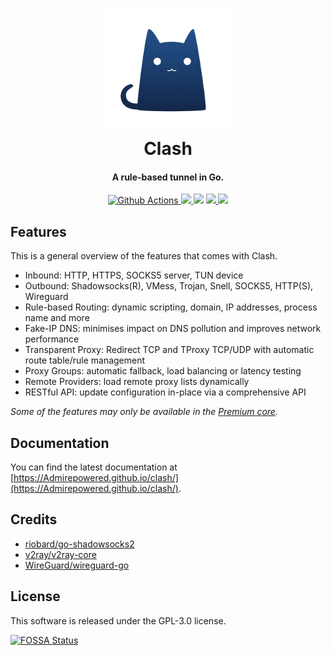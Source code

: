 <h1 align="center">
  <img src="https://raw.githubusercontent.com/Admirepowered/clash/refs/heads/main/docs/logo.png" alt="Clash" width="200">
  <br>Clash<br>
</h1>

<h4 align="center">A rule-based tunnel in Go.</h4>

<p align="center">
  <a href="https://github.com/Admirepowered/clash/actions">
    <img src="https://img.shields.io/github/actions/workflow/status/Admirepowered/clash/release.yml?branch=master&style=flat-square" alt="Github Actions">
  </a>
  <a href="https://goreportcard.com/report/github.com/Admirepowered/clash">
    <img src="https://goreportcard.com/badge/github.com/Admirepowered/clash?style=flat-square">
  </a>
  <img src="https://img.shields.io/github/go-mod/go-version/Admirepowered/clash?style=flat-square">
  <a href="https://github.com/Admirepowered/clash/releases">
    <img src="https://img.shields.io/github/release/Admirepowered/clash/all.svg?style=flat-square">
  </a>
  <a href="https://github.com/Admirepowered/clash/releases/tag/premium">
    <img src="https://img.shields.io/badge/release-Premium-00b4f0?style=flat-square">
  </a>
</p>

## Features

This is a general overview of the features that comes with Clash.  

- Inbound: HTTP, HTTPS, SOCKS5 server, TUN device
- Outbound: Shadowsocks(R), VMess, Trojan, Snell, SOCKS5, HTTP(S), Wireguard
- Rule-based Routing: dynamic scripting, domain, IP addresses, process name and more
- Fake-IP DNS: minimises impact on DNS pollution and improves network performance
- Transparent Proxy: Redirect TCP and TProxy TCP/UDP with automatic route table/rule management
- Proxy Groups: automatic fallback, load balancing or latency testing
- Remote Providers: load remote proxy lists dynamically
- RESTful API: update configuration in-place via a comprehensive API

*Some of the features may only be available in the [Premium core](https://Admirepowered.github.io/clash/premium/introduction.html).*

## Documentation

You can find the latest documentation at [https://Admirepowered.github.io/clash/](https://Admirepowered.github.io/clash/).

## Credits

- [riobard/go-shadowsocks2](https://github.com/riobard/go-shadowsocks2)
- [v2ray/v2ray-core](https://github.com/v2ray/v2ray-core)
- [WireGuard/wireguard-go](https://github.com/WireGuard/wireguard-go)

## License

This software is released under the GPL-3.0 license.

[![FOSSA Status](https://app.fossa.io/api/projects/git%2Bgithub.com%2FAdmirepowered%2Fclash.svg?type=large)](https://app.fossa.io/projects/git%2Bgithub.com%2FAdmirepowered%2Fclash?ref=badge_large)
